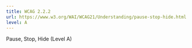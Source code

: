 ```yaml
---
title: WCAG 2.2.2
url: https://www.w3.org/WAI/WCAG21/Understanding/pause-stop-hide.html
level: A
---
```

Pause, Stop, Hide (Level A)
